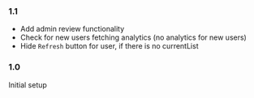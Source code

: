 ### 1.1 
* Add admin review functionality
* Check for new users fetching analytics (no analytics for new users)
* Hide `Refresh` button for user, if there is no currentList 
### 1.0 
Initial setup
